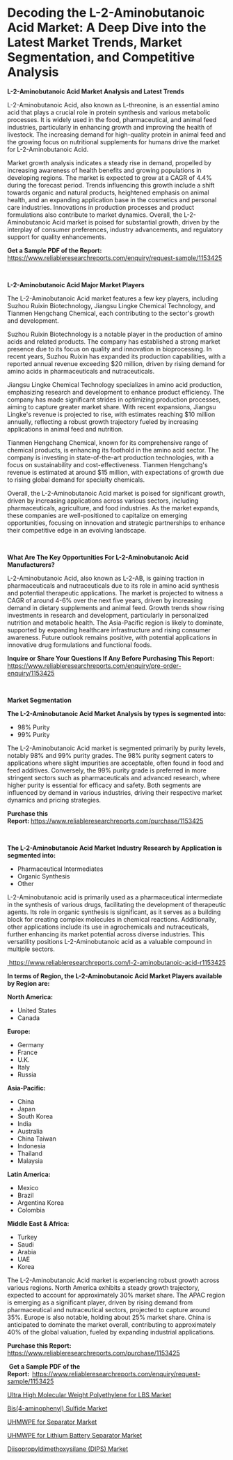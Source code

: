 <p><h1>Decoding the L-2-Aminobutanoic Acid Market: A Deep Dive into the Latest Market Trends, Market Segmentation, and Competitive Analysis</h1></p><p><strong>L-2-Aminobutanoic Acid Market Analysis and Latest Trends</strong></p>
<p><p>L-2-Aminobutanoic Acid, also known as L-threonine, is an essential amino acid that plays a crucial role in protein synthesis and various metabolic processes. It is widely used in the food, pharmaceutical, and animal feed industries, particularly in enhancing growth and improving the health of livestock. The increasing demand for high-quality protein in animal feed and the growing focus on nutritional supplements for humans drive the market for L-2-Aminobutanoic Acid.</p><p>Market growth analysis indicates a steady rise in demand, propelled by increasing awareness of health benefits and growing populations in developing regions. The market is expected to grow at a CAGR of 4.4% during the forecast period. Trends influencing this growth include a shift towards organic and natural products, heightened emphasis on animal health, and an expanding application base in the cosmetics and personal care industries. Innovations in production processes and product formulations also contribute to market dynamics. Overall, the L-2-Aminobutanoic Acid market is poised for substantial growth, driven by the interplay of consumer preferences, industry advancements, and regulatory support for quality enhancements.</p></p>
<p><strong>Get a Sample PDF of the Report:&nbsp;</strong> <a href="https://www.reliableresearchreports.com/enquiry/request-sample/1153425?utm_campaign=8&utm_medium=2&utm_source=Github&utm_content=ia&utm_term=05022025&utm_id=l-2-aminobutanoic-acid">https://www.reliableresearchreports.com/enquiry/request-sample/1153425</a></p>
<p>&nbsp;</p>
<p><strong>L-2-Aminobutanoic Acid Major Market Players</strong></p>
<p><p>The L-2-Aminobutanoic Acid market features a few key players, including Suzhou Ruixin Biotechnology, Jiangsu Lingke Chemical Technology, and Tianmen Hengchang Chemical, each contributing to the sector's growth and development.</p><p>Suzhou Ruixin Biotechnology is a notable player in the production of amino acids and related products. The company has established a strong market presence due to its focus on quality and innovation in bioprocessing. In recent years, Suzhou Ruixin has expanded its production capabilities, with a reported annual revenue exceeding $20 million, driven by rising demand for amino acids in pharmaceuticals and nutraceuticals.</p><p>Jiangsu Lingke Chemical Technology specializes in amino acid production, emphasizing research and development to enhance product efficiency. The company has made significant strides in optimizing production processes, aiming to capture greater market share. With recent expansions, Jiangsu Lingke's revenue is projected to rise, with estimates reaching $10 million annually, reflecting a robust growth trajectory fueled by increasing applications in animal feed and nutrition.</p><p>Tianmen Hengchang Chemical, known for its comprehensive range of chemical products, is enhancing its foothold in the amino acid sector. The company is investing in state-of-the-art production technologies, with a focus on sustainability and cost-effectiveness. Tianmen Hengchang's revenue is estimated at around $15 million, with expectations of growth due to rising global demand for specialty chemicals.</p><p>Overall, the L-2-Aminobutanoic Acid market is poised for significant growth, driven by increasing applications across various sectors, including pharmaceuticals, agriculture, and food industries. As the market expands, these companies are well-positioned to capitalize on emerging opportunities, focusing on innovation and strategic partnerships to enhance their competitive edge in an evolving landscape.</p></p>
<p>&nbsp;</p>
<p><strong>What Are The Key Opportunities For L-2-Aminobutanoic Acid Manufacturers?</strong></p>
<p><p>L-2-Aminobutanoic Acid, also known as L-2-AB, is gaining traction in pharmaceuticals and nutraceuticals due to its role in amino acid synthesis and potential therapeutic applications. The market is projected to witness a CAGR of around 4-6% over the next five years, driven by increasing demand in dietary supplements and animal feed. Growth trends show rising investments in research and development, particularly in personalized nutrition and metabolic health. The Asia-Pacific region is likely to dominate, supported by expanding healthcare infrastructure and rising consumer awareness. Future outlook remains positive, with potential applications in innovative drug formulations and functional foods.</p></p>
<p><strong>Inquire or Share Your Questions If Any Before Purchasing This Report:</strong> <a href="https://www.reliableresearchreports.com/enquiry/pre-order-enquiry/1153425?utm_campaign=8&utm_medium=2&utm_source=Github&utm_content=ia&utm_term=05022025&utm_id=l-2-aminobutanoic-acid">https://www.reliableresearchreports.com/enquiry/pre-order-enquiry/1153425</a></p>
<p>&nbsp;</p>
<p><strong>Market Segmentation</strong></p>
<p><strong>The L-2-Aminobutanoic Acid Market Analysis by types is segmented into:</strong></p>
<p><ul><li>98% Purity</li><li>99% Purity</li></ul></p>
<p><p>The L-2-Aminobutanoic Acid market is segmented primarily by purity levels, notably 98% and 99% purity grades. The 98% purity segment caters to applications where slight impurities are acceptable, often found in food and feed additives. Conversely, the 99% purity grade is preferred in more stringent sectors such as pharmaceuticals and advanced research, where higher purity is essential for efficacy and safety. Both segments are influenced by demand in various industries, driving their respective market dynamics and pricing strategies.</p></p>
<p><strong>Purchase this Report:&nbsp;</strong><a href="https://www.reliableresearchreports.com/purchase/1153425?utm_campaign=8&utm_medium=2&utm_source=Github&utm_content=ia&utm_term=05022025&utm_id=l-2-aminobutanoic-acid">https://www.reliableresearchreports.com/purchase/1153425</a></p>
<p>&nbsp;</p>
<p><strong>The L-2-Aminobutanoic Acid Market Industry Research by Application is segmented into:</strong></p>
<p><ul><li>Pharmaceutical Intermediates</li><li>Organic Synthesis</li><li>Other</li></ul></p>
<p><p>L-2-Aminobutanoic acid is primarily used as a pharmaceutical intermediate in the synthesis of various drugs, facilitating the development of therapeutic agents. Its role in organic synthesis is significant, as it serves as a building block for creating complex molecules in chemical reactions. Additionally, other applications include its use in agrochemicals and nutraceuticals, further enhancing its market potential across diverse industries. This versatility positions L-2-Aminobutanoic acid as a valuable compound in multiple sectors.</p></p>
<p><a href="https://www.reliableresearchreports.com/l-2-aminobutanoic-acid-r1153425?utm_campaign=8&utm_medium=2&utm_source=Github&utm_content=ia&utm_term=05022025&utm_id=l-2-aminobutanoic-acid">&nbsp;https://www.reliableresearchreports.com/l-2-aminobutanoic-acid-r1153425</a></p>
<p><strong>In terms of Region, the L-2-Aminobutanoic Acid Market Players available by Region are:</strong></p>
<p>
    <p> <strong> North America: </strong>
        <ul>
            <li>United States</li>
            <li>Canada</li>
        </ul>
        </p> 
    <p> <strong> Europe: </strong>
        <ul>
            <li>Germany</li>
            <li>France</li>
            <li>U.K.</li>
            <li>Italy</li>
            <li>Russia</li>
        </ul>
        </p> 
    <p> <strong> Asia-Pacific: </strong>
        <ul>
            <li>China</li>
            <li>Japan</li>
            <li>South Korea</li>
            <li>India</li>
            <li>Australia</li>
            <li>China Taiwan</li>
            <li>Indonesia</li>
            <li>Thailand</li>
            <li>Malaysia</li>
        </ul>
        </p> 
    <p> <strong> Latin America: </strong>
        <ul>
            <li>Mexico</li>
            <li>Brazil</li>
            <li>Argentina Korea</li>
            <li>Colombia</li>
        </ul>
        </p> 
    <p> <strong> Middle East & Africa: </strong>
        <ul>
            <li>Turkey</li>
            <li>Saudi</li>
            <li>Arabia</li>
            <li>UAE</li>
            <li>Korea</li>
        </ul>
    </p>
    </p>
<p><p>The L-2-Aminobutanoic Acid market is experiencing robust growth across various regions. North America exhibits a steady growth trajectory, expected to account for approximately 30% market share. The APAC region is emerging as a significant player, driven by rising demand from pharmaceutical and nutraceutical sectors, projected to capture around 35%. Europe is also notable, holding about 25% market share. China is anticipated to dominate the market overall, contributing to approximately 40% of the global valuation, fueled by expanding industrial applications.</p></p>
<p><strong>Purchase this Report: </strong><a href="https://www.reliableresearchreports.com/purchase/1153425?utm_campaign=8&utm_medium=2&utm_source=Github&utm_content=ia&utm_term=05022025&utm_id=l-2-aminobutanoic-acid">https://www.reliableresearchreports.com/purchase/1153425</a></p>
<p>&nbsp;<strong>Get a Sample PDF of the Report:&nbsp;&nbsp;</strong><a href="https://www.reliableresearchreports.com/enquiry/request-sample/1153425?utm_campaign=8&utm_medium=2&utm_source=Github&utm_content=ia&utm_term=05022025&utm_id=l-2-aminobutanoic-acid">https://www.reliableresearchreports.com/enquiry/request-sample/1153425</a></p>
<p><strong></strong></p>
<p><p><a href="https://github.com/tashiafun920/Market-Research-Report-List-1/blob/main/ultra-high-molecular-weight-polyethylene-for-lbs-market.md?utm_campaign=8&utm_medium=2&utm_source=Github&utm_content=ia&utm_term=05022025&utm_id=l-2-aminobutanoic-acid">Ultra High Molecular Weight Polyethylene for LBS Market</a></p><p><a href="https://github.com/dingharhouma/Market-Research-Report-List-1/blob/main/bis4-aminophenyl-sulfide-market.md?utm_campaign=8&utm_medium=2&utm_source=Github&utm_content=ia&utm_term=05022025&utm_id=l-2-aminobutanoic-acid">Bis(4-aminophenyl) Sulfide Market</a></p><p><a href="https://github.com/toldenargelia86/Market-Research-Report-List-1/blob/main/uhmwpe-for-separator-market.md?utm_campaign=8&utm_medium=2&utm_source=Github&utm_content=ia&utm_term=05022025&utm_id=l-2-aminobutanoic-acid">UHMWPE for Separator Market</a></p><p><a href="https://github.com/bornergabrielle89/Market-Research-Report-List-1/blob/main/uhmwpe-for-lithium-battery-separator-market.md?utm_campaign=8&utm_medium=2&utm_source=Github&utm_content=ia&utm_term=05022025&utm_id=l-2-aminobutanoic-acid">UHMWPE for Lithium Battery Separator Market</a></p><p><a href="https://github.com/tshumaalzlam0/Market-Research-Report-List-1/blob/main/diisopropyldimethoxysilane-dips-market.md?utm_campaign=8&utm_medium=2&utm_source=Github&utm_content=ia&utm_term=05022025&utm_id=l-2-aminobutanoic-acid">Diisopropyldimethoxysilane (DIPS) Market</a></p></p>
